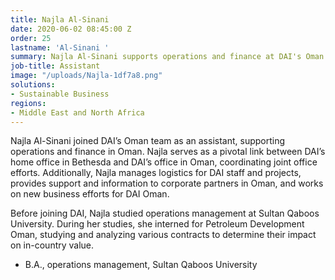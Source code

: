 ```yaml
---
title: Najla Al-Sinani
date: 2020-06-02 08:45:00 Z
order: 25
lastname: 'Al-Sinani '
summary: Najla Al-Sinani supports operations and finance at DAI's Oman office.
job-title: Assistant
image: "/uploads/Najla-1df7a8.png"
solutions:
- Sustainable Business
regions:
- Middle East and North Africa
---
```


Najla Al-Sinani joined DAI’s Oman team as an assistant, supporting operations and finance in Oman. Najla serves as a pivotal link between DAI’s home office in Bethesda and DAI’s office in Oman, coordinating joint office efforts. Additionally, Najla manages logistics for DAI staff and projects, provides support and information to corporate partners in Oman, and works on new business efforts for DAI Oman. 

Before joining DAI, Najla studied operations management at Sultan Qaboos University. During her studies, she interned for Petroleum Development Oman, studying and analyzing various contracts to determine their impact on in-country value. 

* B.A., operations management, Sultan Qaboos University 
